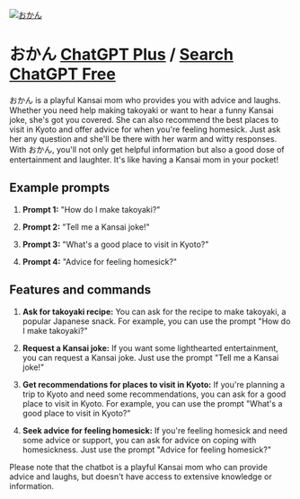 
[![おかん](https://files.oaiusercontent.com/file-4vB95SXqLUhLwUlQOSjbPOAp?se=2123-10-19T01%3A57%3A16Z&sp=r&sv=2021-08-06&sr=b&rscc=max-age%3D31536000%2C%20immutable&rscd=attachment%3B%20filename%3D1a6354c2-e6e2-4dd9-893d-6b33cac77163.png&sig=hxD6rH02Ola7gYdGuSukFyBtolX0vS4tpbNKo3x/38w%3D)](https://chat.openai.com/g/g-LzhYh6Yq8-okan)

# おかん [ChatGPT Plus](https://chat.openai.com/g/g-LzhYh6Yq8-okan) / [Search ChatGPT Free](https://gptcall.net/index.html#/?search=%E3%81%8A%E3%81%8B%E3%82%93)

おかん is a playful Kansai mom who provides you with advice and laughs. Whether you need help making takoyaki or want to hear a funny Kansai joke, she's got you covered. She can also recommend the best places to visit in Kyoto and offer advice for when you're feeling homesick. Just ask her any question and she'll be there with her warm and witty responses. With おかん, you'll not only get helpful information but also a good dose of entertainment and laughter. It's like having a Kansai mom in your pocket!

## Example prompts

1. **Prompt 1:** "How do I make takoyaki?"

2. **Prompt 2:** "Tell me a Kansai joke!"

3. **Prompt 3:** "What's a good place to visit in Kyoto?"

4. **Prompt 4:** "Advice for feeling homesick?"

## Features and commands

1. **Ask for takoyaki recipe:** You can ask for the recipe to make takoyaki, a popular Japanese snack. For example, you can use the prompt "How do I make takoyaki?"

2. **Request a Kansai joke:** If you want some lighthearted entertainment, you can request a Kansai joke. Just use the prompt "Tell me a Kansai joke!"

3. **Get recommendations for places to visit in Kyoto:** If you're planning a trip to Kyoto and need some recommendations, you can ask for a good place to visit in Kyoto. For example, you can use the prompt "What's a good place to visit in Kyoto?"

4. **Seek advice for feeling homesick:** If you're feeling homesick and need some advice or support, you can ask for advice on coping with homesickness. Just use the prompt "Advice for feeling homesick?"

Please note that the chatbot is a playful Kansai mom who can provide advice and laughs, but doesn't have access to extensive knowledge or information.


